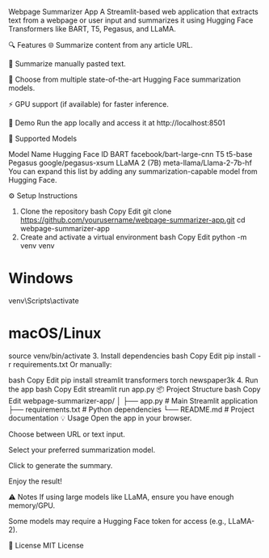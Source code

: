 Webpage Summarizer App
A Streamlit-based web application that extracts text from a webpage or user input and summarizes it using Hugging Face Transformers like BART, T5, Pegasus, and LLaMA.

🔍 Features
🌐 Summarize content from any article URL.

📄 Summarize manually pasted text.

🤖 Choose from multiple state-of-the-art Hugging Face summarization models.

⚡ GPU support (if available) for faster inference.

🚀 Demo
Run the app locally and access it at http://localhost:8501

🧠 Supported Models

Model Name	Hugging Face ID
BART	facebook/bart-large-cnn
T5	t5-base
Pegasus	google/pegasus-xsum
LLaMA 2 (7B)	meta-llama/Llama-2-7b-hf
You can expand this list by adding any summarization-capable model from Hugging Face.

⚙️ Setup Instructions
1. Clone the repository
bash
Copy
Edit
git clone https://github.com/yourusername/webpage-summarizer-app.git
cd webpage-summarizer-app
2. Create and activate a virtual environment
bash
Copy
Edit
python -m venv venv
# Windows
venv\Scripts\activate
# macOS/Linux
source venv/bin/activate
3. Install dependencies
bash
Copy
Edit
pip install -r requirements.txt
Or manually:

bash
Copy
Edit
pip install streamlit transformers torch newspaper3k
4. Run the app
bash
Copy
Edit
streamlit run app.py
📦 Project Structure
bash
Copy
Edit
webpage-summarizer-app/
│
├── app.py                # Main Streamlit application
├── requirements.txt      # Python dependencies
└── README.md             # Project documentation
💡 Usage
Open the app in your browser.

Choose between URL or text input.

Select your preferred summarization model.

Click to generate the summary.

Enjoy the result!

⚠️ Notes
If using large models like LLaMA, ensure you have enough memory/GPU.

Some models may require a Hugging Face token for access (e.g., LLaMA-2).

📖 License
MIT License

